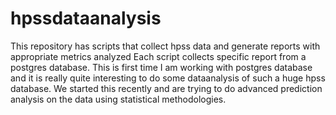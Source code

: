 # hpssdataanalysis
This repository has scripts that collect hpss data and generate reports with appropriate metrics analyzed
Each script collects specific report from a postgres database.
This is first time I am working with postgres database and it is really quite interesting to do some dataanalysis of such a huge hpss database.
We started this recently and are trying to do advanced prediction analysis on the data using statistical methodologies.
